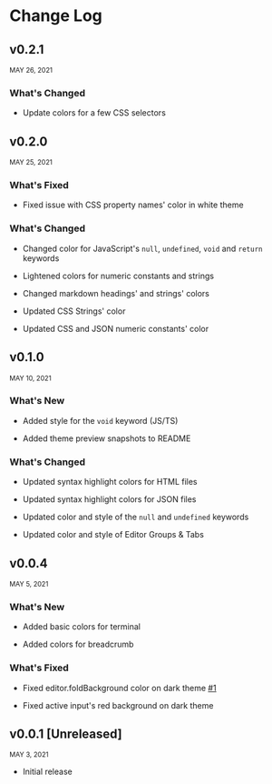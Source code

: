 # Change Log

## v0.2.1

<small>MAY 26, 2021</small>

### What's Changed

- Update colors for a few CSS selectors

## v0.2.0

<small>MAY 25, 2021</small>

### What's Fixed

- Fixed issue with CSS property names' color in white theme

### What's Changed

- Changed color for JavaScript's `null`, `undefined`, `void` and `return` keywords

- Lightened colors for numeric constants and strings

- Changed markdown headings' and strings' colors

- Updated CSS Strings' color

- Updated CSS and JSON numeric constants' color

## v0.1.0

<small>MAY 10, 2021</small>

### What's New

- Added style for the `void` keyword (JS/TS)

- Added theme preview snapshots to README

### What's Changed

- Updated syntax highlight colors for HTML files

- Updated syntax highlight colors for JSON files

- Updated color and style of the `null` and `undefined` keywords

- Updated color and style of Editor Groups & Tabs

## v0.0.4

<small>MAY 5, 2021</small>

### What's New

- Added basic colors for terminal

- Added colors for breadcrumb

### What's Fixed

- Fixed editor.foldBackground color on dark theme [#1](https://github.com/spaceinvadev/bianconero/issues/1)

- Fixed active input's red background on dark theme

## v0.0.1 [Unreleased]

<small>MAY 3, 2021</small>

- Initial release
